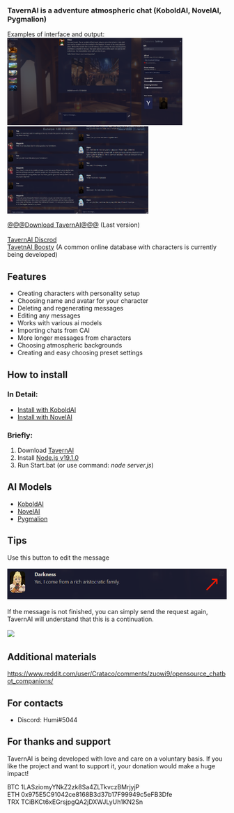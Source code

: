 ### TavernAI is a adventure atmospheric chat (KoboldAI, NovelAI, Pygmalion)
Examples of interface and output:
<br><img src="readme/1.png" height="200" /><img src="readme/4.png" height="200" /><img src="readme/5.png" height="200" />

[@@@Download TavernAI@@@](https://github.com/TavernAI/TavernAI/archive/refs/heads/main.zip) (Last version)<br><br>
[TavernAI Discrod](https://discord.gg/zmK2gmr45t)<br>
[TavetnAI Boosty](https://boosty.to/tavernai) (A common online database with characters is currently being developed)<br>
## Features
* Creating characters with personality setup
* Choosing name and avatar for your character
* Deleting and regenerating messages
* Editing any messages
* Works with various ai models
* Importing chats from CAI
* More longer messages from characters
* Choosing atmospheric backgrounds
* Creating and easy choosing preset settings

## How to install
### In Detail:
* [Install with KoboldAI](https://github.com/TavernAI/TavernAI/wiki/How-to-install)<br>
* [Install with NovelAI](https://github.com/TavernAI/TavernAI/wiki/How-to-install-Novel)<br>
### Briefly:
1. Download [TavernAI](https://github.com/TavernAI/TavernAI/archive/refs/heads/main.zip)
2. Install [Node.js v19.1.0](https://nodejs.org/download/release/v19.1.0/)
3. Run Start.bat (or use command: *node server.js*)
## AI Models
* [KoboldAI](https://github.com/KoboldAI/KoboldAI-Client)
* [NovelAI](https://novelai.net/)
* [Pygmalion](https://rentry.org/pygmalion-ai)

## Tips
Use this button to edit the message<br><br>
<img src="readme/3.png" width="600" /><br><br>
If the message is not finished, you can simply send the request again, TavernAI will understand that this is a continuation.<br>
<br><img src="readme/2.png" width="600" />
## Additional materials
https://www.reddit.com/user/Crataco/comments/zuowi9/opensource_chatbot_companions/
## For contacts
* Discord: Humi#5044
## For thanks and support
TavernAI is being developed with love and care on a voluntary basis. If you like the project and want to support it, your donation would make a huge impact!

BTC 1LASziomyYNkZ2zk8Sa4ZLTkvczBMrjyjP<br>
ETH 0x975E5C91042ce8168B3d37b17F99949c5eFB3Dfe<br>
TRX TCiBKCt6xEGrsjpgQA2jDXWJLyUh1KN2Sn
<br><br><br>
